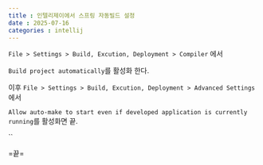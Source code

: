 ```yaml
---
title : 인텔리제이에서 스프링 자동빌드 설정
date : 2025-07-16
categories : intellij
---
```




`File > Settings > Build, Excution, Deployment > Compiler` 에서 

`Build project automatically`를 활성화 한다.


이후 `File > Settings > Build, Excution, Deployment > Advanced Settings`에서

`Allow auto-make to start even if developed application is currently running`를 활성화면 끝.

``

=끝=









